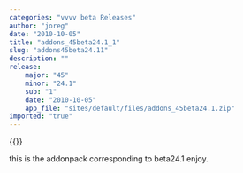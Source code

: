 ```yaml
---
categories: "vvvv beta Releases"
author: "joreg"
date: "2010-10-05"
title: "addons_45beta24.1_1"
slug: "addons45beta24.11"
description: ""
release: 
    major: "45"
    minor: "24.1"
    sub: "1"
    date: "2010-10-05"
    app_file: "sites/default/files/addons_45beta24.1.zip"
imported: "true"
---
```


{{<previousRelease>}}


this is the addonpack corresponding to beta24.1
enjoy.